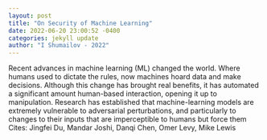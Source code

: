 ```yaml
--- 
layout: post 
title: "On Security of Machine Learning" 
date: 2022-06-20 23:00:52 -0400 
categories: jekyll update 
author: "I Shumailov - 2022" 
--- 
```

Recent advances in machine learning (ML) changed the world. Where humans used to dictate the rules, now machines hoard data and make decisions. Although this change has brought real benefits, it has automated a significant amount human-based interaction, opening it up to manipulation. Research has established that machine-learning models are extremely vulnerable to adversarial perturbations, and particularly to changes to their inputs that are imperceptible to humans but force them Cites: Jingfei Du, Mandar Joshi, Danqi Chen, Omer Levy, Mike Lewis
